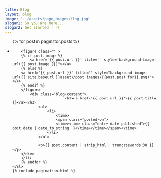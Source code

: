 ```yaml
---
title: Blog
layout: blog
image: "../assets/page_images/blog.jpg"
slogan1: So you are here...
slogan2: Get started !!!!
---
```


<div class="main">
	<ul class="blog-list">
		{% for post in paginator.posts %}
		<li>
		
		<figure class="" >
		{% if post.image %}
			<a href="{{ post.url }}" title="" style="background-image: url({{ post.image }})"></a>
		{% else %}
		<a href="{{ post.url }}" title="" style="background-image: url({{ site.baseurl }}assets/post_images/{{post.post_for}}.png)"></a>
		{% endif %}
		</figure>
			<div class="blog-content">            
							<h3><a href="{{ post.url }}">{{ post.title }}</a></h3>            
				<ul>
					<li>
						<time>
						<span class="posted-on">
						<time><time class="entry-date published">{{ post.date | date_to_string }}</time></time></span></time>
					</li>
				</ul>

				<p>{{ post.content | strip_html | truncatewords:30 }}</p>
		</div>
		</li>
		{% endfor %}	
	</ul>
	{% include pagination.html %}
</div>
